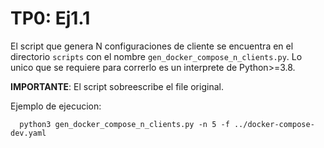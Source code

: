 # TP0: Ej1.1

El script que genera N configuraciones de cliente se encuentra en el directorio `scripts` con el nombre `gen_docker_compose_n_clients.py`.
Lo unico que se requiere para correrlo es un interprete de Python>=3.8.


**IMPORTANTE**: El script sobreescribe el file original.

Ejemplo de ejecucion:

```
  python3 gen_docker_compose_n_clients.py -n 5 -f ../docker-compose-dev.yaml
```